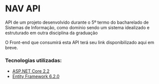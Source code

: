 NAV API
====

API de um projeto desenvolvido durante o 5º termo do bacharelado de Sistemas de Informação, como domínio sendo um sistema idealizado e estruturado em outra disciplina da graduação

O Front-end que consumirá esta API terá seu link disponibilizado aqui em breve.

### Tecnologias utilizadas:
* [ASP.NET Core 2.2][1]
* [Entity Framework 6.2.0][2]

[1]: https://dotnet.microsoft.com/apps/aspnet	"ASP.NET Core 2.2"
[2]: https://docs.microsoft.com/pt-br/ef/		"Entity Framework 6"
